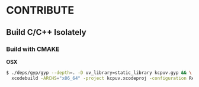 # CONTRIBUTE

## Build C/C++ Isolately

### Build with CMAKE

**OSX**

```sh
$ ./deps/gyp/gyp --depth=. -D uv_library=static_library kcpuv.gyp && \
  xcodebuild -ARCHS="x86_64" -project kcpuv.xcodeproj -configuration Release -target kcpuv
```
